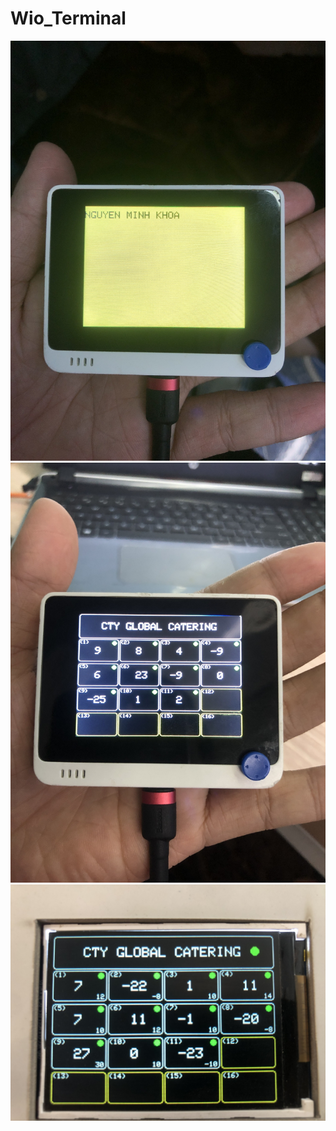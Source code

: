 # Wio_Terminal

![](./Wio_Terminal/Anh/anh1.jpg)
![](./Wio_Terminal/Anh/anh2.jpg)
![](./Wio_Terminal/Anh/anh3.jpg)
